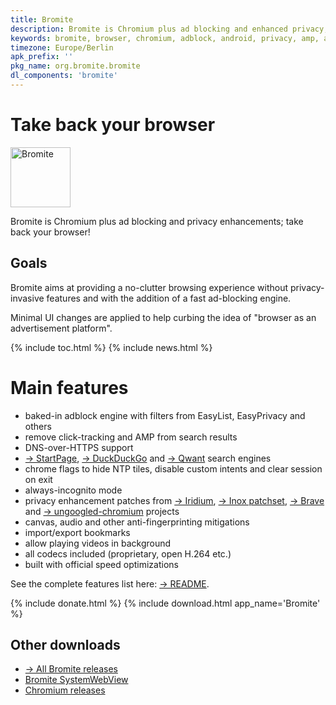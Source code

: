 ```yaml
---
title: Bromite
description: Bromite is Chromium plus ad blocking and enhanced privacy; take back your browser
keywords: bromite, browser, chromium, adblock, android, privacy, amp, arm, arm64, 8.1, 8.0, oreo, 4.4, 5.0, 5.1, 6.0, 7.0, 7.1, kitkat, lollipop, marshmallow, nougat, aroma, super, stock, full, mini, micro, nano, pico, tvstock, background video playback, fingerprinting
timezone: Europe/Berlin
apk_prefix: ''
pkg_name: org.bromite.bromite
dl_components: 'bromite'
---
```

# Take back your browser

<img title="Bromite - Take back your browser!" src="https://www.bromite.org/android-icon-192x192.png" width="96" alt="Bromite" />

Bromite is Chromium plus ad blocking and privacy enhancements; take back your browser!

## Goals
Bromite aims at providing a no-clutter browsing experience without privacy-invasive features and with the addition of a fast ad-blocking engine.

Minimal UI changes are applied to help curbing the idea of "browser as an advertisement platform".

{% include toc.html %}
{% include news.html %}

# Main features
* baked-in adblock engine with filters from EasyList, EasyPrivacy and others
* remove click-tracking and AMP from search results
* DNS-over-HTTPS support
* [&rarr; StartPage](https://startpage.com/), [&rarr; DuckDuckGo](https://duckduckgo.com/) and [&rarr; Qwant](https://www.qwant.com/) search engines
* chrome flags to hide NTP tiles, disable custom intents and clear session on exit
* always-incognito mode
* privacy enhancement patches from [&rarr; Iridium](https://iridiumbrowser.de/), [&rarr; Inox patchset](https://github.com/gcarq/inox-patchset), [&rarr; Brave](https://brave.com/) and [&rarr; ungoogled-chromium](https://github.com/Eloston/ungoogled-chromium) projects
* canvas, audio and other anti-fingerprinting mitigations
* import/export bookmarks
* allow playing videos in background
* all codecs included (proprietary, open H.264 etc.)
* built with official speed optimizations

See the complete features list here: [&rarr; README](https://github.com/bromite/bromite/blob/master/README.md#features).

{% include donate.html %}
{% include download.html app_name='Bromite' %}

## Other downloads

* [&rarr; All Bromite releases](https://github.com/bromite/bromite/releases)
* [Bromite SystemWebView](/system_web_view)
* [Chromium releases](/chromium)
